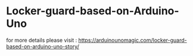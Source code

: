 # Locker-guard-based-on-Arduino-Uno
for more details please visit : https://arduinounomagic.com/locker-guard-based-on-arduino-uno-story/
